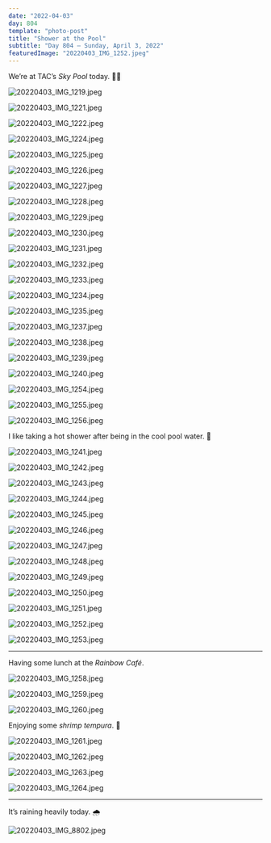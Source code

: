 ```yaml
---
date: "2022-04-03"
day: 804
template: "photo-post"
title: "Shower at the Pool"
subtitle: "Day 804 – Sunday, April 3, 2022"
featuredImage: "20220403_IMG_1252.jpeg"
---
```


We’re at TAC’s _Sky Pool_ today. 🏊‍♂️

![20220403_IMG_1219.jpeg](20220403_IMG_1219.jpeg)

![20220403_IMG_1221.jpeg](20220403_IMG_1221.jpeg)

![20220403_IMG_1222.jpeg](20220403_IMG_1222.jpeg)

![20220403_IMG_1224.jpeg](20220403_IMG_1224.jpeg)

![20220403_IMG_1225.jpeg](20220403_IMG_1225.jpeg)

![20220403_IMG_1226.jpeg](20220403_IMG_1226.jpeg)

![20220403_IMG_1227.jpeg](20220403_IMG_1227.jpeg)

![20220403_IMG_1228.jpeg](20220403_IMG_1228.jpeg)

![20220403_IMG_1229.jpeg](20220403_IMG_1229.jpeg)

![20220403_IMG_1230.jpeg](20220403_IMG_1230.jpeg)

![20220403_IMG_1231.jpeg](20220403_IMG_1231.jpeg)

![20220403_IMG_1232.jpeg](20220403_IMG_1232.jpeg)

![20220403_IMG_1233.jpeg](20220403_IMG_1233.jpeg)

![20220403_IMG_1234.jpeg](20220403_IMG_1234.jpeg)

![20220403_IMG_1235.jpeg](20220403_IMG_1235.jpeg)

![20220403_IMG_1237.jpeg](20220403_IMG_1237.jpeg)

![20220403_IMG_1238.jpeg](20220403_IMG_1238.jpeg)

![20220403_IMG_1239.jpeg](20220403_IMG_1239.jpeg)

![20220403_IMG_1240.jpeg](20220403_IMG_1240.jpeg)

![20220403_IMG_1254.jpeg](20220403_IMG_1254.jpeg)

![20220403_IMG_1255.jpeg](20220403_IMG_1255.jpeg)

![20220403_IMG_1256.jpeg](20220403_IMG_1256.jpeg)

I like taking a hot shower after being in the cool pool water. 🚿

![20220403_IMG_1241.jpeg](20220403_IMG_1241.jpeg)

![20220403_IMG_1242.jpeg](20220403_IMG_1242.jpeg)

![20220403_IMG_1243.jpeg](20220403_IMG_1243.jpeg)

![20220403_IMG_1244.jpeg](20220403_IMG_1244.jpeg)

![20220403_IMG_1245.jpeg](20220403_IMG_1245.jpeg)

![20220403_IMG_1246.jpeg](20220403_IMG_1246.jpeg)

![20220403_IMG_1247.jpeg](20220403_IMG_1247.jpeg)

![20220403_IMG_1248.jpeg](20220403_IMG_1248.jpeg)

![20220403_IMG_1249.jpeg](20220403_IMG_1249.jpeg)

![20220403_IMG_1250.jpeg](20220403_IMG_1250.jpeg)

![20220403_IMG_1251.jpeg](20220403_IMG_1251.jpeg)

![20220403_IMG_1252.jpeg](20220403_IMG_1252.jpeg)

![20220403_IMG_1253.jpeg](20220403_IMG_1253.jpeg)

<hr />

Having some lunch at the _Rainbow Café_.

![20220403_IMG_1258.jpeg](20220403_IMG_1258.jpeg)

![20220403_IMG_1259.jpeg](20220403_IMG_1259.jpeg)

![20220403_IMG_1260.jpeg](20220403_IMG_1260.jpeg)

Enjoying some _shrimp tempura_. 🍤

![20220403_IMG_1261.jpeg](20220403_IMG_1261.jpeg)

![20220403_IMG_1262.jpeg](20220403_IMG_1262.jpeg)

![20220403_IMG_1263.jpeg](20220403_IMG_1263.jpeg)

![20220403_IMG_1264.jpeg](20220403_IMG_1264.jpeg)

<hr />

It’s raining heavily today. 🌧

![20220403_IMG_8802.jpeg](20220403_IMG_8802.jpeg)
